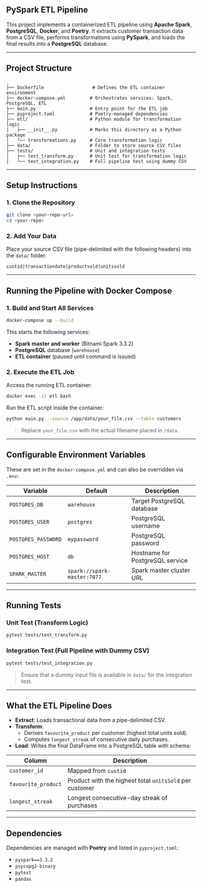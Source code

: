 ## PySpark ETL Pipeline

This project implements a containerized ETL pipeline using **Apache Spark**, **PostgreSQL**, **Docker**, and **Poetry**. It extracts customer transaction data from a CSV file, performs transformations using **PySpark**, and loads the final results into a **PostgreSQL** database.

---

## Project Structure

```
.
├── Dockerfile                  # Defines the ETL container environment
├── docker-compose.yml         # Orchestrates services: Spark, PostgreSQL, ETL
├── main.py                    # Entry point for the ETL job
├── pyproject.toml             # Poetry-managed dependencies
├── etl/                       # Python module for transformation logic
│   ├── __init__.py            # Marks this directory as a Python package
│   └── transformations.py     # Core transformation logic
├── data/                      # Folder to store source CSV files
├── tests/                     # Unit and integration tests
│   ├── test_transform.py      # Unit test for transformation logic
│   └── test_integration.py    # Full pipeline test using dummy CSV
```

---

## Setup Instructions

### 1. Clone the Repository

```bash
git clone <your-repo-url>
cd <your-repo>
```

### 2. Add Your Data

Place your source CSV file (pipe-delimited with the following headers) into the `data/` folder:

```text
custid|transactiondate|productsold|unitssold
```

---

## Running the Pipeline with Docker Compose

### 1. Build and Start All Services

```bash
docker-compose up --build
```

This starts the following services:
- **Spark master and worker** (Bitnami Spark 3.3.2)
- **PostgreSQL** database (`warehouse`)
- **ETL container** (paused until command is issued)

### 2. Execute the ETL Job

Access the running ETL container:

```bash
docker exec -it etl bash
```

Run the ETL script inside the container:

```bash
python main.py --source /app/data/your_file.csv --table customers
```

> Replace `your_file.csv` with the actual filename placed in `/data`.

---

## Configurable Environment Variables

These are set in the `docker-compose.yml` and can also be overridden via `.env`:

| Variable            | Default                     | Description                        |
|---------------------|-----------------------------|------------------------------------|
| `POSTGRES_DB`       | `warehouse`                 | Target PostgreSQL database         |
| `POSTGRES_USER`     | `postgres`                  | PostgreSQL username                |
| `POSTGRES_PASSWORD` | `mypassword`                | PostgreSQL password                |
| `POSTGRES_HOST`     | `db`                        | Hostname for PostgreSQL service    |
| `SPARK_MASTER`      | `spark://spark-master:7077` | Spark master cluster URL           |

---

## Running Tests

### Unit Test (Transform Logic)

```bash
pytest tests/test_transform.py
```

### Integration Test (Full Pipeline with Dummy CSV)

```bash
pytest tests/test_integration.py
```

> Ensure that a dummy input file is available in `data/` for the integration test.

---

## What the ETL Pipeline Does

- **Extract**: Loads transactional data from a pipe-delimited CSV.
- **Transform**:
  - Derives `favourite_product` per customer (highest total units sold).
  - Computes `longest_streak` of consecutive daily purchases.
- **Load**: Writes the final DataFrame into a PostgreSQL table with schema:

| Column              | Description                                              |
|---------------------|----------------------------------------------------------|
| `customer_id`       | Mapped from `custid`                                     |
| `favourite_product` | Product with the highest total `unitsSold` per customer  |
| `longest_streak`    | Longest consecutive-day streak of purchases              | 

---

## Dependencies

Dependencies are managed with **Poetry** and listed in `pyproject.toml`:

- `pyspark==3.3.2`
- `psycopg2-binary`
- `pytest`
- `pandas`

